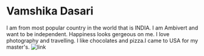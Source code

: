 # Vamshika Dasari
I am from most popular country in the world that is INDIA. I am Ambivert and want to be independent. Happiness looks gergeous on me. I love photography and travelling. I like chocolates and pizza.I came to USA for my master's.
![link](https://www.google.com/imgres?imgurl=https%3A%2F%2Fhips.hearstapps.com%2Fghk.h-cdn.co%2Fassets%2F16%2F24%2F1466195160-snow-white.jpg%3Fcrop%3D1xw%3A0.9996358339402768xh%3Bcenter%2Ctop%26resize%3D480%3A*&imgrefurl=https%3A%2F%2Fwww.goodhousekeeping.com%2Flife%2Fentertainment%2Fg3647%2Fcelebrities-dressed-like-disney-princesses%2F&tbnid=ncqragQNyBX7uM&vet=12ahUKEwiFiIHN3vL8AhW86MkDHfnpA44QMygbegUIARCgAg..i&docid=A1hMqVILnciBMM&w=480&h=720&q=princess&ved=2ahUKEwiFiIHN3vL8AhW86MkDHfnpA44QMygbegUIARCgAg)
